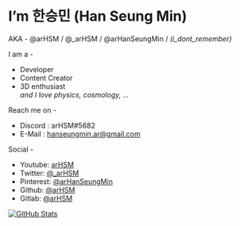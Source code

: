 # I’m 한승민 (Han Seung Min) 
AKA - @arHSM / @_arHSM / @arHanSeungMin / *(i_dont_remember)*

I am a -
- Developer
- Content Creator
- 3D enthusiast\
*and I love physics, cosmology, ...*

Reach me on -
- Discord : arHSM#5682
- E-Mail : hanseungmin.ar@gmail.com

Social -
- Youtube: [arHSM](https://youtube.com/channel/UC62NRogy9qQz81vmCrU7U_A)
- Twitter: [@_arHSM](https://twitter.com/_arHSM)
- Pinterest: [@arHanSeungMin](https://pinterest.com/arHanSeungMin/)
- Github: [@arHSM](https://github.com/arHSM)
- Gitlab: [@arHSM](https://gitlab.com/arHSM)

[![GitHub Stats](https://github-readme-stats.vercel.app/api/?username=arHSM&count_private=true&theme=tokyonight&showicons=true)]()

<!---
arHSM/arHSM is a ✨ special ✨ repository because its `README.md` (this file) appears on your GitHub profile.
You can click the Preview link to take a look at your changes.
--->
